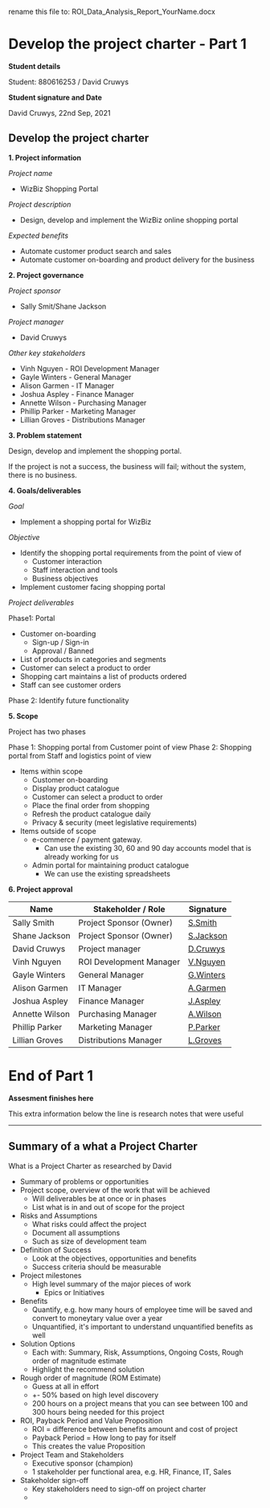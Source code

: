 rename this file to: ROI_Data_Analysis_Report_YourName.docx

# Develop the project charter - Part 1

**Student details**

Student:  880616253 / David Cruwys

**Student signature and Date**

David Cruwys, 22nd Sep, 2021

## Develop the project charter

**1. Project information**

*Project name*
  - WizBiz Shopping Portal

*Project description*
  - Design, develop and implement the WizBiz online shopping portal

*Expected benefits*
  - Automate customer product search and sales
  - Automate customer on-boarding and product delivery for the business
  
**2. Project governance**

*Project sponsor*

- Sally Smit/Shane Jackson

*Project manager*

- David Cruwys

*Other key stakeholders*

- Vinh Nguyen - ROI Development Manager
- Gayle Winters - General Manager
- Alison Garmen - IT Manager
- Joshua Aspley - Finance Manager
- Annette Wilson - Purchasing Manager
- Phillip Parker - Marketing Manager
- Lillian Groves - Distributions Manager

**3. Problem statement**

Design, develop and implement the shopping portal.

If the project is not a success, the business will fail; without the system, there is no business.

**4. Goals/deliverables**

*Goal*

- Implement a shopping portal for WizBiz

*Objective*

- Identify the shopping portal requirements from the point of view of
  - Customer interaction
  - Staff interaction and tools
  - Business objectives
- Implement customer facing shopping portal

*Project deliverables*

Phase1: Portal

- Customer on-boarding
  - Sign-up / Sign-in
  - Approval / Banned
- List of products in categories and segments
- Customer can select a product to order
- Shopping cart maintains a list of products ordered
- Staff can see customer orders

Phase 2: Identify future functionality

**5. Scope**

Project has two phases

Phase 1: Shopping portal from Customer point of view
Phase 2: Shopping portal from Staff and logistics point of view

- Items within scope
  - Customer on-boarding
  - Display product catalogue
  - Customer can select a product to order
  - Place the final order from shopping
  - Refresh the product catalogue daily
  - Privacy & security (meet legislative requirements)
- Items outside of scope
  - e-commerce / payment gateway.
    - Can use the existing 30, 60 and 90 day accounts model that is already working for us
  - Admin portal for maintaining product catalogue
    - We can use the existing spreadsheets

**6. Project approval**

Name            | Stakeholder / Role        | Signature|
----------------|---------------------------|-|
Sally Smith     | Project Sponsor  (Owner)  | [S.Smith]() |
Shane Jackson   | Project Sponsor  (Owner)  | [S.Jackson]() |
David Cruwys    | Project manager           | [D.Cruwys]() |
Vinh Nguyen     | ROI Development Manager   | [V.Nguyen]() |
Gayle Winters   | General Manager           | [G.Winters]() |
Alison Garmen   | IT Manager                | [A.Garmen]() |
Joshua Aspley   | Finance Manager           | [J.Aspley]() |
Annette Wilson  | Purchasing Manager        | [A.Wilson]() |
Phillip Parker  | Marketing Manager         | [P.Parker]() |
Lillian Groves  | Distributions Manager     | [L.Groves]() |

# End of Part 1

**Assesment finishes here**

This extra information below the line is research notes that were useful

<hr>

## Summary of a what a Project Charter

What is a Project Charter as researched by David

- Summary of problems or opportunities
- Project scope, overview of the work that will be achieved
  - Will deliverables be at once or in phases
  - List what is in and out of scope for the project
- Risks and Assumptions
  - What risks could affect the project
  - Document all assumptions
  - Such as size of development team
- Definition of Success
  - Look at the objectives, opportunities and benefits
  - Success criteria should be measurable
- Project milestones
  - High level summary of the major pieces of work
    - Epics or Initiatives
- Benefits
  - Quantify, e.g. how many hours of employee time will be saved and convert to moneytary value over a year
  - Unquantified, it's important to understand unquantified benefits as well
- Solution Options
  - Each with: Summary, Risk, Assumptions, Ongoing Costs, Rough order of magnitude estimate
  - Highlight the recommend solution
- Rough order of magnitude (ROM Estimate)
  - Guess at all in effort
  - +- 50% based on high level discovery
  - 200 hours on a project means that you can see between 100 and 300 hours being needed for this project
- ROI, Payback Period and Value Proposition
  - ROI = difference between benefits amount and cost of project
  - Payback Period = How long to pay for itself
  - This creates the value Proposition
- Project Team and Stakeholders
  - Executive sponsor (champion)
  - 1 stakeholder per functional area, e.g. HR, Finance, IT, Sales
- Stakeholder sign-off
  - Key stakeholders need to sign-off on project charter
  - 
